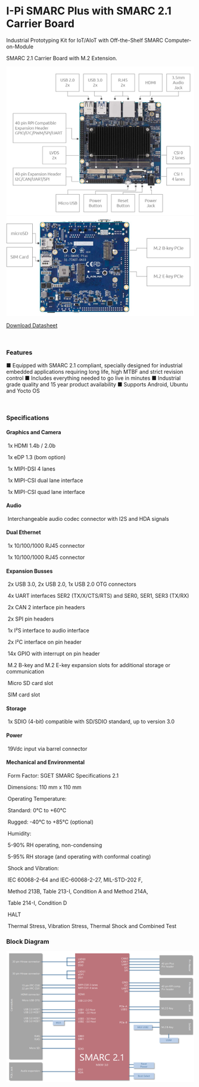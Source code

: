 I-Pi SMARC Plus with SMARC 2.1 Carrier Board 
===



Industrial Prototyping Kit for IoT/AIoT with Off-the-Shelf SMARC Computer-on-Module

SMARC 2.1 Carrier Board with M.2 Extension.

<center>
<img src="UserInterfaces.assets/I-Pi-SMARC-IMX8M-Plus-interfaces-B.jpg" /> 
<img src="UserInterfaces.assets/I-Pi-SMARC-IMX8M-Plus-interfaces-A.png" /> 
</center>


[Download Datasheet](https://hq0epm0west0us0storage.blob.core.windows.net/$web/public/SMARC/LEC-iMX8MP/documentation/ADLINK-I-Pi-IMX8M-PLUS-Datasheet.pdf)

<br>

### **Features**
■ Equipped with SMARC 2.1 compliant, specially designed for
industrial embedded applications requiring long life, high MTBF and
strict revision control
■ Includes everything needed to go live in minutes
■ Industrial grade quality and 15 year product availability
■ Supports Android, Ubuntu and Yocto OS

<br>

### **Specifications**

#### Graphics and Camera

​    1x HDMI 1.4b / 2.0b 

​    1x eDP 1.3 (bom option) 

​    1x MIPI-DSI 4 lanes  

​    1x MIPI-CSI dual lane interface  

​    1x MIPI-CSI quad lane interface 

#### **Audio**	 

​    Interchangeable audio codec connector with I2S and HDA signals 

#### **Dual Ethernet**	 

​    1x 10/100/1000 RJ45 connector 

​    1x 10/100/1000 RJ45 connector 

#### **Expansion Busses**	 

​     2x USB 3.0, 2x USB 2.0, 1x USB 2.0 OTG connectors 

​     4x UART interfaces SER2 (TX/X/CTS/RTS) and SER0, SER1, SER3 (TX/RX) 

​     2x CAN 2 interface pin headers 

​     2x SPI pin headers 

​     1x I²S interface to audio interface  

​     2x I²C interface on pin header 

​     14x GPIO with interrupt on pin header

​      M.2 B-key and M.2 E-key expansion slots for additional storage or communication

​      Micro SD card slot

​      SIM card slot

#### **Storage**	 

​      1x SDIO (4-bit) compatible with SD/SDIO standard, up to version 3.0 

#### **Power** 

​      19Vdc input via barrel connector 

#### **Mechanical and Environmental**	 

​      Form Factor: SGET SMARC Specifications 2.1 

​      Dimensions: 110 mm x 110 mm 

​      Operating Temperature:	

​            Standard: 0°C to +60°C 

​            Rugged: -40°C to +85°C (optional) 

​       Humidity:

​            5-90% RH operating, non-condensing 

​            5-95% RH storage (and operating with conformal coating) 

​       Shock and Vibration:	

​            IEC 60068-2-64 and IEC-60068-2-27, MIL-STD-202 F,  

​            Method 213B, Table 213-I, Condition A and Method 214A,  

​            Table 214-I, Condition D 

​        HALT			

​             Thermal Stress, Vibration Stress, Thermal Shock and Combined Test 



### **Block Diagram** 

<center>
<img src="CarrierIntroduction.assets/block_diagram-1616579611776.PNG"   /> 
</center>
